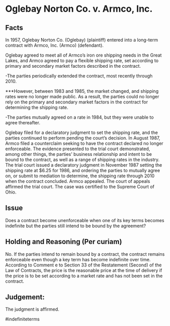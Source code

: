 # Oglebay Norton Co. v. Armco, Inc.

## Facts

In 1957, Oglebay Norton Co. (Oglebay) (plaintiff) entered into a long-term contract with Armco, Inc. (Armco) (defendant). 

Oglebay agreed to meet all of Armco’s iron ore shipping needs in the Great Lakes, and Armco agreed to pay a flexible shipping rate, set according to primary and secondary market factors described in the contract. 

-The parties periodically extended the contract, most recently through 2010. 

***However, between 1983 and 1985, the market changed, and shipping rates were no longer made public. As a result, the parties could no longer rely on the primary and secondary market factors in the contract for determining the shipping rate. 

-The parties mutually agreed on a rate in 1984, but they were unable to agree thereafter. 

Oglebay filed for a declaratory judgment to set the shipping rate, and the parties continued to perform pending the court’s decision. In August 1987, Armco filed a counterclaim seeking to have the contract declared no longer enforceable. The evidence presented to the trial court demonstrated, among other things, the parties' business relationship and intent to be bound to the contract, as well as a range of shipping rates in the industry. The trial court issued a declaratory judgment in November 1987 setting the shipping rate at $6.25 for 1986, and ordering the parties to mutually agree on, or submit to mediation to determine, the shipping rate through 2010 when the contract concluded. Armco appealed. The court of appeals affirmed the trial court. The case was certified to the Supreme Court of Ohio.

## Issue

Does a contract become unenforceable when one of its key terms becomes indefinite but the parties still intend to be bound by the agreement?

## Holding and Reasoning (Per curiam)

No. If the parties intend to remain bound by a contract, the contract remains enforceable even though a key term has become indefinite over time. According to Comment e to Section 33 of the Restatement (Second) of the Law of Contracts, the price is the reasonable price at the time of delivery if the price is to be set according to a market rate and has not been set in the contract. 

## Judgement:
The judgment is affirmed.

#indefiniteterms 